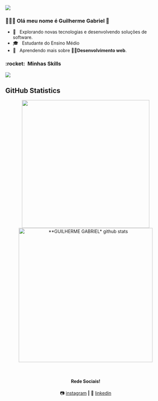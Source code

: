 ![](https://komarev.com/ghpvc/?username=GuilhermeGabrielSS&color=006bed)

<h3> 👨🏽‍🦱 Olá meu nome é Guilherme Gabriel 👋 </h3>

- 🤔 &nbsp; Explorando novas tecnologias e desenvolvendo soluções de software.
- 🎓 &nbsp; Estudante do Ensino Médio
- 🌱 &nbsp; Aprendendo mais sobre **🧑‍💻Desenvolvimento web**.

<h3> :rocket: &nbsp;Minhas Skills </h3>

<p align="start">
  <a href="https://skillicons.dev">
    <img src="https://skillicons.dev/icons?i=py,vscode,postman,gitlab,html,css,vue,javascript,typescript,node,sql" />
  </a>
</p>

## **GitHub Statistics**

<div align="center">
<a href="https://github.com/GuilhermeGabrielSS">
  <img align="center" src="https://github-readme-stats.vercel.app/api/top-langs/?username=GuilhermeGabrielSS&langs_count=7&theme=dark&hide_langs_below=1&layout=compact"  heigth="160em" width="400px"/>
</a>

<a href="https://github.com/guilhermegabrielss">
 <img align="center" src="https://github-readme-stats.vercel.app/api?username=GuilhermeGabrielSS&show_icons=true&theme=dark&line_height=33&count_private=true" alt="**GUILHERME GABRIEL* github stats" heigth="160em" width="420px"/>
</a>

[instagram]: https://www.instagram.com/guilhermegabrielss/
[linkedin]: https://www.linkedin.com/in/guilhermegabrielss/
<br>

#### Rede Sociais!

📷 [instagram][instagram] **|** 
👔 [linkedin][linkedin]
